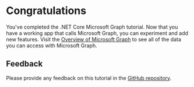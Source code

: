 # Congratulations

You've completed the .NET Core Microsoft Graph tutorial. Now that you have a working app that calls Microsoft Graph, you can experiment and add new features. Visit the [Overview of Microsoft Graph](https://docs.microsoft.com/graph/overview) to see all of the data you can access with Microsoft Graph.

## Feedback

Please provide any feedback on this tutorial in the [GitHub repository](https://github.com/microsoftgraph/msgraph-training-dotnet-core).
